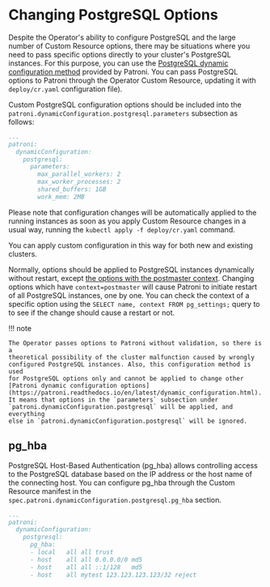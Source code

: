 # Changing PostgreSQL Options

Despite the Operator's ability to configure PostgreSQL and the large number of
Custom Resource options, there may be situations where you need to pass specific
options directly to your cluster's PostgreSQL instances. For this purpose, you
can use the [PostgreSQL dynamic configuration method](https://patroni.readthedocs.io/en/latest/dynamic_configuration.html)
provided by Patroni. You can pass PostgreSQL options to Patroni through the 
Operator Custom Resource, updating it with `deploy/cr.yaml` configuration file).

Custom PostgreSQL configuration options should be included into the
`patroni.dynamicConfiguration.postgresql.parameters` subsection as follows:

```yaml
...
patroni:
  dynamicConfiguration:
    postgresql:
      parameters:
        max_parallel_workers: 2
        max_worker_processes: 2
        shared_buffers: 1GB
        work_mem: 2MB
```

Please note that configuration changes will be automatically applied to the
running instances as soon as you apply Custom Resource changes in a usual way,
running the `kubectl apply -f deploy/cr.yaml` command.

You can apply custom configuration in this way for both new and existing clusters.

Normally, options should be applied to PostgreSQL instances dynamically without
restart, except [the options with the postmaster context](https://www.postgresql.org/docs/16/view-pg-settings.html).
Changing options which have `context=postmaster` will cause Patroni to initiate
restart of all PostgreSQL instances, one by one. You can check the context of
a specific option using the `SELECT name, context FROM pg_settings;` query to
to see if the change should cause a restart or not.

!!! note

    The Operator passes options to Patroni without validation, so there is a
    theoretical possibility of the cluster malfunction caused by wrongly
    configured PostgreSQL instances. Also, this configuration method is used
    for PostgreSQL options only and cannot be applied to change other 
    [Patroni dynamic configuration options](https://patroni.readthedocs.io/en/latest/dynamic_configuration.html).
    It means that options in the `parameters` subsection under
    `patroni.dynamicConfiguration.postgresql` will be applied, and everything
    else in `patroni.dynamicConfiguration.postgresql` will be ignored.


## pg_hba

PostgreSQL Host-Based Authentication (pg_hba) allows controlling access to the PostgreSQL 
database based on the IP address or the host name of the connecting host. You can 
configure pg_hba through the Custom Resource manifest in the
`spec.patroni.dynamicConfiguration.postgresql.pg_hba` section.

```yaml
...
patroni:
  dynamicConfiguration:
    postgresql:
      pg_hba:
      - local   all all trust
      - host    all all 0.0.0.0/0 md5
      - host    all all ::1/128   md5
      - host    all mytest 123.123.123.123/32 reject
```
